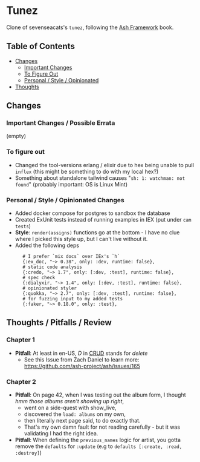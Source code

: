 # Tunez

Clone of sevenseacats's `tunez`, following the [Ash Framework](https://pragprog.com/titles/ldash/ash-framework/) book.

## Table of Contents

* [Changes](#changes)
  * [Important Changes](#important-changes--possible-errata)
  * [To Figure Out](#to-figure-out)
  * [Personal / Style / Opinionated](#personal--style--opinionated-changes)
* [Thoughts](#thoughts--pitfalls--review)

## Changes 

### Important Changes / Possible Errata

(empty)

### To figure out

* Changed the tool-versions erlang / elixir due to hex being unable to pull `inflex` (this might be something to do with my local hex?)
* Something about standalone tailwind causes "`sh: 1: watchman: not found`" (probably important: OS is Linux Mint)

### Personal / Style / Opinionated Changes

* Added docker compose for postgres to sandbox the database
* Created ExUnit tests instead of running examples in IEX (put under `cam tests`)
* **Style**: `render(assigns)` functions go at the bottom - I have no clue where I picked this style up, but I can't live without it.
* Added the following deps

```
      # I prefer `mix docs` over IEx's `h`
      {:ex_doc, "~> 0.38", only: :dev, runtime: false},
      # static code analysis
      {:credo, "~> 1.7", only: [:dev, :test], runtime: false},
      # spec check
      {:dialyxir, "~> 1.4", only: [:dev, :test], runtime: false},
      # opinionated styler
      {:quokka, "~> 2.7", only: [:dev, :test], runtime: false},
      # for fuzzing input to my added tests
      {:faker, "~> 0.18.0", only: :test},
```


## Thoughts / Pitfalls / Review

### Chapter 1

* **Pitfall**: At least in en-US, *D* in [CRUD](https://en.wikipedia.org/wiki/Create,_read,_update_and_delete) stands for *delete*
  * See this Issue from Zach Daniel to learn more: https://github.com/ash-project/ash/issues/165

### Chapter 2 

* **Pitfall**: On page 42, when I was testing out the album form, I thought *hmm those albums aren't showing up right*, 
  * went on a side-quest with show_live, 
  * discovered the `load: albums` on my own, 
  * then literally next page said, to do exactly that.
  * That's my own damn fault for not reading carefully - but it was validating I had the right idea.
* **Pitfall**: When defining the `previous_names` logic for artist, you gotta remove the `defaults` for `:update` (e.g to `defaults [:create, :read, :destroy]`) 
<!-- page 75 -->
